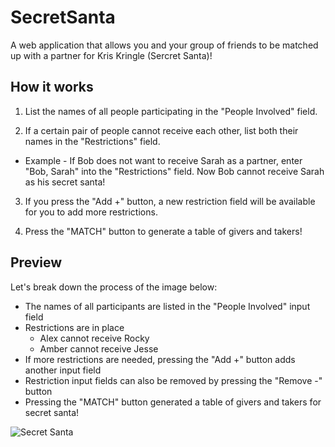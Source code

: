 # SecretSanta
A web application that allows you and your group of friends to be matched up with a partner for Kris Kringle (Sercret Santa)!

## How it works
1. List the names of all people participating in the "People Involved" field.

2. If a certain pair of people cannot receive each other, list both their names in the "Restrictions" field.
  * Example - If Bob does not want to receive Sarah as a partner, enter "Bob, Sarah" into the "Restrictions" field. Now Bob cannot receive Sarah as his secret santa!

3. If you press the "Add +" button, a new restriction field will be available for you to add more restrictions.

4. Press the "MATCH" button to generate a table of givers and takers!

## Preview
Let's break down the process of the image below:
* The names of all participants are listed in the "People Involved" input field
* Restrictions are in place
  * Alex cannot receive Rocky
  * Amber cannot receive Jesse
* If more restrictions are needed, pressing the "Add +" button adds another input field
* Restriction input fields can also be removed by pressing the "Remove -" button
* Pressing the "MATCH" button generated a table of givers and takers for secret santa!


![Secret Santa](http://i.imgur.com/SVVvAxA.png)
